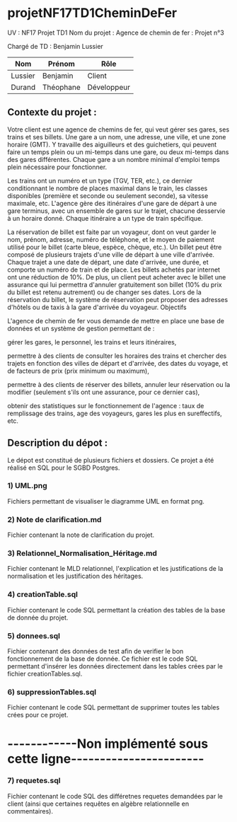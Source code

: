 # projetNF17TD1CheminDeFer

UV : NF17
Projet TD1
Nom du projet : Agence de chemin de fer : Projet n°3

Chargé de TD : Benjamin Lussier

| Nom | Prénom | Rôle |
| ------ | ------ | ------ |
| Lussier | Benjamin | Client |
| Durand | Théophane | Développeur|

## Contexte du projet :

Votre client est une agence de chemins de fer, qui veut gérer ses gares, ses trains et ses billets. Une gare a un nom, une adresse, une ville, et une zone horaire (GMT). Y travaille des aiguilleurs et des guichetiers, qui peuvent faire un temps plein ou un mi-temps dans une gare, ou deux mi-temps dans des gares différentes. Chaque gare a un nombre minimal d'emploi temps plein nécessaire pour fonctionner.

Les trains ont un numéro et un type (TGV, TER, etc.), ce dernier conditionnant le nombre de places maximal dans le train, les classes disponibles (première et seconde ou seulement seconde), sa vitesse maximale, etc. L'agence gère des itinéraires d'une gare de départ à une gare terminus, avec un ensemble de gares sur le trajet, chacune desservie à un horaire donné. Chaque itinéraire a un type de train spécifique.

La réservation de billet est faite par un voyageur, dont on veut garder le nom, prénom, adresse, numéro de téléphone, et le moyen de paiement utilisé pour le billet (carte bleue, espèce, chèque, etc.). Un billet peut être composé de plusieurs trajets d'une ville de départ à une ville d'arrivée. Chaque trajet a une date de départ, une date d'arrivée, une durée, et comporte un numéro de train et de place. Les billets achetés par internet ont une réduction de 10%. De plus, un client peut acheter avec le billet une assurance qui lui permettra d'annuler gratuitement son billet (10% du prix du billet est retenu autrement) ou de changer ses dates. Lors de la réservation du billet, le système de réservation peut proposer des adresses d'hôtels ou de taxis à la gare d'arrivée du voyageur.
Objectifs

L'agence de chemin de fer vous demande de mettre en place une base de données et un système de gestion permettant de :

gérer les gares, le personnel, les trains et leurs itinéraires,

permettre à des clients de consulter les horaires des trains et chercher des trajets en fonction des villes de départ et d'arrivée, des dates du voyage, et de facteurs de prix (prix minimum ou maximum),

permettre à des clients de réserver des billets, annuler leur réservation ou la modifier (seulement s'ils ont une assurance, pour ce dernier cas),

obtenir des statistiques sur le fonctionnement de l'agence : taux de remplissage des trains, age des voyageurs, gares les plus en sureffectifs, etc.


## Description du dépot :
Le dépot est constitué de plusieurs fichiers et dossiers.
Ce projet a été réalisé en SQL pour le SGBD Postgres.

### 1) UML.png

Fichiers permettant de visualiser le diagramme UML en format png.

### 2) Note de clarification.md

Fichier contenant la note de clarification du projet.

### 3) Relationnel_Normalisation_Héritage.md

Fichier contenant le MLD relationnel, l'explication et les justifications de la normalisation et les justification des héritages.


### 4) creationTable.sql

Fichier contenant le code SQL permettant la création des tables de la base de donnée du projet.

### 5) donnees.sql

Fichier contenant des données de test afin de verifier le bon fonctionnement de la base de donnée.
Ce fichier est le code SQL permettant d'insérer les données directement dans les tables crées par le fichier creationTables.sql.

### 6) suppressionTables.sql

Fichier contenant le code SQL permettant de supprimer toutes les tables crées pour ce projet.

# ------------Non implémenté sous cette ligne-----------------------

### 7) requetes.sql

Fichier contenant le code SQL des différetnes requetes demandées par le client (ainsi que certaines requêtes en algèbre relationnelle en commentaires).


